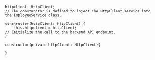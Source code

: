     httpclient: HttpClient;
    // The consturctor is defined to inject the HttpClient service into the EmployeeService class.

    constructor(httpClient: HttpClient) {
        this.httpclient = httpClient;
    // Initialize the call to the backend API endpoint.
    }

    constructor(private httpClient: HttpClient){
        
    }